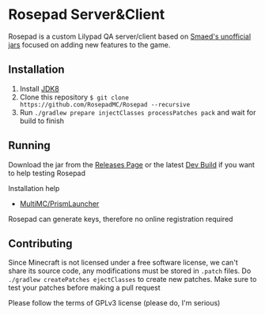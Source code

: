 # Rosepad Server&Client

Rosepad is a custom Lilypad QA server/client based on [Smaed's unofficial jars](https://github.com/AlphaVerUnofficialJars)
focused on adding new features to the game.

## Installation

1. Install [JDK8](https://adoptium.net/temurin/releases/?version=8)
2. Clone this repository `$ git clone https://github.com/RosepadMC/Rosepad --recursive`
3. Run `./gradlew prepare injectClasses processPatches pack` and wait for build to finish

## Running

Download the jar from the [Releases Page](https://github.com/RosepadMC/Rosepad/releases/tag/beta) or
the latest [Dev Build](https://nightly.link/RosepadMC/Rosepad/workflows/main/master) if you want to
help testing Rosepad

Installation help
- [MultiMC/PrismLauncher](docs/installing/multimc.md)

Rosepad can generate keys, therefore no online registration required

## Contributing

Since Minecraft is not licensed under a free software license, we can't share its source code, any modifications
must be stored in `.patch` files. Do `./gradlew createPatches ejectClasses` to create new patches. Make sure to
test your patches before making a pull request

Please follow the terms of GPLv3 license (please do, I'm serious)
